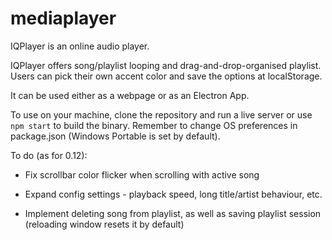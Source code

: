 # mediaplayer

IQPlayer is an online audio player.

IQPlayer offers song/playlist looping and drag-and-drop-organised playlist. Users can pick their own accent color and save the options at localStorage.

It can be used either as a webpage or as an Electron App.

To use on your machine, clone the repository and run a live server or use `npm start` to build the binary.
Remember to change OS preferences in package.json (Windows Portable is set by default).

To do (as for 0.12):

- Fix scrollbar color flicker when scrolling with active song

- Expand config settings - playback speed, long title/artist behaviour, etc.

- Implement deleting song from playlist, as well as saving playlist session (reloading window resets it by default)
